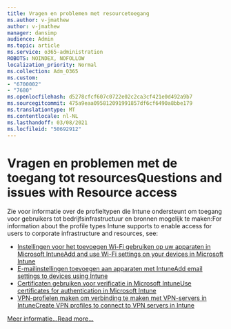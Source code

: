 ```yaml
---
title: Vragen en problemen met resourcetoegang
ms.author: v-jmathew
author: v-jmathew
manager: dansimp
audience: Admin
ms.topic: article
ms.service: o365-administration
ROBOTS: NOINDEX, NOFOLLOW
localization_priority: Normal
ms.collection: Adm_O365
ms.custom:
- "6700002"
- "7680"
ms.openlocfilehash: d5278cfcf607c0722e02c2ca3cf421e0d492a9b7
ms.sourcegitcommit: 475a9eaa095812091991857df6cf6490a8bbe179
ms.translationtype: MT
ms.contentlocale: nl-NL
ms.lasthandoff: 03/08/2021
ms.locfileid: "50692912"
---
```

# <a name="questions-and-issues-with-resource-access"></a><span data-ttu-id="d881f-102">Vragen en problemen met de toegang tot resources</span><span class="sxs-lookup"><span data-stu-id="d881f-102">Questions and issues with Resource access</span></span>

<span data-ttu-id="d881f-103">Zie voor informatie over de profieltypen die Intune ondersteunt om toegang voor gebruikers tot bedrijfsinfrastructuur en bronnen mogelijk te maken:</span><span class="sxs-lookup"><span data-stu-id="d881f-103">For information about the profile types Intune supports to enable access for users to corporate infrastructure and resources, see:</span></span>

- [<span data-ttu-id="d881f-104">Instellingen voor het toevoegen Wi-Fi gebruiken op uw apparaten in Microsoft Intune</span><span class="sxs-lookup"><span data-stu-id="d881f-104">Add and use Wi-Fi settings on your devices in Microsoft Intune</span></span>](https://docs.microsoft.com/mem/intune/configuration/wi-fi-settings-configure)
- [<span data-ttu-id="d881f-105">E-mailinstellingen toevoegen aan apparaten met Intune</span><span class="sxs-lookup"><span data-stu-id="d881f-105">Add email settings to devices using Intune</span></span>](https://docs.microsoft.com/mem/intune/configuration/email-settings-configure)
- [<span data-ttu-id="d881f-106">Certificaten gebruiken voor verificatie in Microsoft Intune</span><span class="sxs-lookup"><span data-stu-id="d881f-106">Use certificates for authentication in Microsoft Intune</span></span>](https://docs.microsoft.com/mem/intune/protect/certificates-configure)
- [<span data-ttu-id="d881f-107">VPN-profielen maken om verbinding te maken met VPN-servers in Intune</span><span class="sxs-lookup"><span data-stu-id="d881f-107">Create VPN profiles to connect to VPN servers in Intune</span></span>](https://docs.microsoft.com/mem/intune/configuration/vpn-settings-configure)

[<span data-ttu-id="d881f-108">Meer informatie...</span><span class="sxs-lookup"><span data-stu-id="d881f-108">Read more...</span></span>](https://docs.microsoft.com/mem/intune/configuration/device-profile-troubleshoot)
